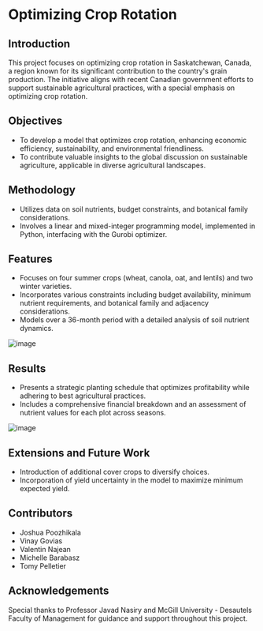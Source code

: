 # Optimizing Crop Rotation

## Introduction
This project focuses on optimizing crop rotation in Saskatchewan, Canada, a region known for its significant contribution to the country's grain production. The initiative aligns with recent Canadian government efforts to support sustainable agricultural practices, with a special emphasis on optimizing crop rotation.

## Objectives
- To develop a model that optimizes crop rotation, enhancing economic efficiency, sustainability, and environmental friendliness.
- To contribute valuable insights to the global discussion on sustainable agriculture, applicable in diverse agricultural landscapes.

## Methodology
- Utilizes data on soil nutrients, budget constraints, and botanical family considerations.
- Involves a linear and mixed-integer programming model, implemented in Python, interfacing with the Gurobi optimizer.

## Features
- Focuses on four summer crops (wheat, canola, oat, and lentils) and two winter varieties.
- Incorporates various constraints including budget availability, minimum nutrient requirements, and botanical family and adjacency considerations.
- Models over a 36-month period with a detailed analysis of soil nutrient dynamics.

![image](https://github.com/valnaj/crop-rotation/assets/136912432/24e7d134-6cc0-4937-8adc-ace35ad2cd2f)

## Results
- Presents a strategic planting schedule that optimizes profitability while adhering to best agricultural practices.
- Includes a comprehensive financial breakdown and an assessment of nutrient values for each plot across seasons.

![image](https://github.com/valnaj/crop-rotation/assets/136912432/7adb681c-0059-443f-81b3-0c48a7167923)

## Extensions and Future Work
- Introduction of additional cover crops to diversify choices.
- Incorporation of yield uncertainty in the model to maximize minimum expected yield.

## Contributors
- Joshua Poozhikala
- Vinay Govias
- Valentin Najean
- Michelle Barabasz
- Tomy Pelletier

## Acknowledgements
Special thanks to Professor Javad Nasiry and McGill University - Desautels Faculty of Management for guidance and support throughout this project.
